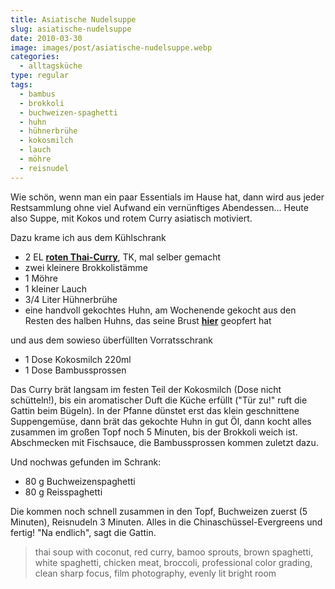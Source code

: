 ```yaml
---
title: Asiatische Nudelsuppe
slug: asiatische-nudelsuppe
date: 2010-03-30
image: images/post/asiatische-nudelsuppe.webp
categories: 
  - alltagsküche
type: regular
tags: 
  - bambus
  - brokkoli
  - buchweizen-spaghetti
  - huhn
  - hühnerbrühe
  - kokosmilch
  - lauch
  - möhre
  - reisnudel
---
```


Wie schön, wenn man ein paar Essentials im Hause hat, dann wird aus jeder Restsammlung ohne viel Aufwand ein vernünftiges Abendessen... Heute also Suppe, mit Kokos und rotem Curry asiatisch motiviert.

Dazu krame ich aus dem Kühlschrank

* 2 EL **[roten Thai-Curry](../001-10-24-rote-thai-currypaste)**, TK, mal selber gemacht 
* zwei kleinere Brokkolistämme 
* 1 Möhre 
* 1 kleiner Lauch 
* 3/4 Liter Hühnerbrühe 
* eine handvoll gekochtes Huhn, am Wochenende gekocht aus den Resten des halben Huhns, das seine Brust **[hier](../gemandelte-huehnerbrust-mit-tomaten-aprikosen-sugo)** geopfert hat

und aus dem sowieso überfüllten Vorratsschrank

* 1 Dose Kokosmilch 220ml 
* 1 Dose Bambussprossen

Das Curry brät langsam im festen Teil der Kokosmilch (Dose nicht schütteln!), bis ein aromatischer Duft die Küche erfüllt ("Tür zu!" ruft die Gattin beim Bügeln). In der Pfanne dünstet erst das klein geschnittene Suppengemüse, dann brät das gekochte Huhn in gut Öl, dann kocht alles zusammen im großen Topf noch 5 Minuten, bis der Brokkoli weich ist. Abschmecken mit Fischsauce, die Bambussprossen kommen zuletzt dazu.

Und nochwas gefunden im Schrank:

* 80 g Buchweizenspaghetti 
* 80 g Reisspaghetti

Die kommen noch schnell zusammen in den Topf, Buchweizen zuerst (5 Minuten), Reisnudeln 3 Minuten. Alles in die Chinaschüssel-Evergreens und fertig! "Na endlich", sagt die Gattin.

> thai soup with coconut, red curry, bamoo sprouts, brown spaghetti, white spaghetti, chicken meat, broccoli, professional color grading, clean sharp focus, film photography, evenly lit bright room
